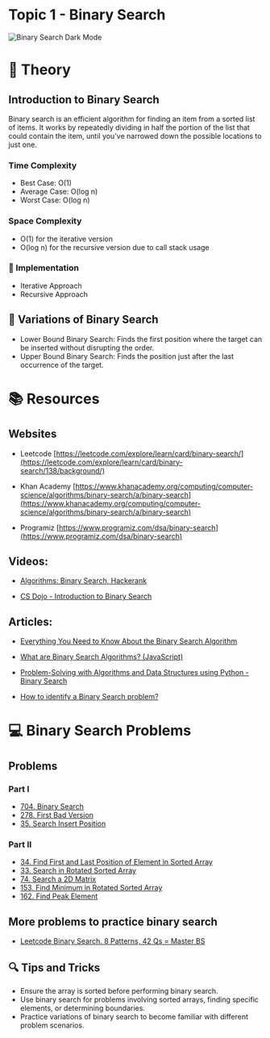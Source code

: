 # Topic 1 - Binary Search

![Binary Search Dark Mode](https://github.com/WomenInSoftwareEngineeringJP/algorithms-data-structures/assets/77953414/ce6c19e7-8324-4a0c-895f-478bf7978d1c)

# 📘 Theory
## Introduction to Binary Search
Binary search is an efficient algorithm for finding an item from a sorted list of items. It works by repeatedly dividing in half the portion of the list that could contain the item, until you've narrowed down the possible locations to just one.

### Time Complexity
- Best Case: O(1)
- Average Case: O(log n)
- Worst Case: O(log n)

### Space Complexity
- O(1) for the iterative version
- O(log n) for the recursive version due to call stack usage

### 🔧 Implementation
- Iterative Approach
- Recursive Approach

## 🔄 Variations of Binary Search
- Lower Bound Binary Search: Finds the first position where the target can be inserted without disrupting the order.
- Upper Bound Binary Search: Finds the position just after the last occurrence of the target.

# 📚 Resources

## Websites

* Leetcode [https://leetcode.com/explore/learn/card/binary-search/](https://leetcode.com/explore/learn/card/binary-search/138/background/)

* Khan Academy [https://www.khanacademy.org/computing/computer-science/algorithms/binary-search/a/binary-search](https://www.khanacademy.org/computing/computer-science/algorithms/binary-search/a/binary-search)

* Programiz [https://www.programiz.com/dsa/binary-search](https://www.programiz.com/dsa/binary-search)

## Videos:

* [Algorithms: Binary Search, Hackerank](https://www.youtube.com/watch?v=P3YID7liBug&list=PL0BT4R9vArM47p1fI2re36ZzB6DG7MFzS&index=6&t=213s)

* [CS Dojo - Introduction to Binary Search](https://www.youtube.com/watch?v=6ysjqCUv3K4&t=38s)


## Articles:

* [Everything You Need to Know About the Binary Search Algorithm](https://towardsdatascience.com/everything-you-need-to-know-about-the-binary-search-algorithm-6bc4f9a3127d)

* [What are Binary Search Algorithms? (JavaScript)](https://medium.com/javascript-in-plain-english/a-word-on-binary-search-241df807761e)

* [Problem-Solving with Algorithms and Data Structures using Python - Binary Search](https://runestone.academy/ns/books/published/pythonds/SortSearch/TheBinarySearch.html)

* [How to identify a Binary Search problem?](https://medium.com/@vaishalithakur614/how-to-identify-a-binary-search-problem-60fbc0ae25ba)

# 💻 Binary Search Problems

## Problems

### Part I
* [704. Binary Search](https://leetcode.com/problems/binary-search/?envType=study-plan&id=algorithm-i)
* [278. First Bad Version](https://leetcode.com/problems/first-bad-version/?envType=study-plan&id=algorithm-i)
* [35. Search Insert Position](https://leetcode.com/problems/search-insert-position/?envType=study-plan&id=algorithm-i)

### Part II
* [34. Find First and Last Position of Element in Sorted Array](https://leetcode.com/problems/binary-search/?envType=study-plan&id=algorithm-i)
* [33. Search in Rotated Sorted Array](https://leetcode.com/problems/first-bad-version/?envType=study-plan&id=algorithm-i)
* [74. Search a 2D Matrix](https://leetcode.com/problems/search-insert-position/?envType=study-plan&id=algorithm-i)
* [153. Find Minimum in Rotated Sorted Array](https://leetcode.com/problems/search-insert-position/?envType=study-plan&id=algorithm-i)
* [162.  Find Peak Element](https://leetcode.com/problems/search-insert-position/?envType=study-plan&id=algorithm-i)
  
## More problems to practice binary search
* [Leetcode Binary Search. 8 Patterns, 42 Qs = Master BS](https://leetcode.com/studyplan/binary-search/)

## 🔍 Tips and Tricks
- Ensure the array is sorted before performing binary search.
- Use binary search for problems involving sorted arrays, finding specific elements, or determining boundaries.
- Practice variations of binary search to become familiar with different problem scenarios.
